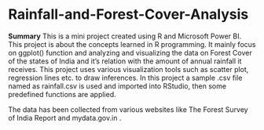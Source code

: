 # Rainfall-and-Forest-Cover-Analysis

**Summary**
This is a mini project created using R and Microsoft Power BI.
This project is about the concepts learned in R programming. 
It mainly focus on ggplot() function and analyzing and visualizing the data 
on Forest Cover of the states of India and it’s relation with the amount of annual 
rainfall it receives. 
This project uses various visualization tools such as scatter 
plot, regression lines etc. to draw inferences.
In this project a sample .csv file named as rainfall.csv is used and 
imported into RStudio, then some predefined functions are applied.

The data has been collected from various websites like The Forest Survey of 
India Report and mydata.gov.in .


